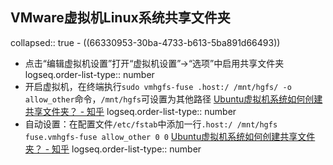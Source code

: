 ## VMware虚拟机Linux系统共享文件夹
collapsed:: true
	- ((66330953-30ba-4733-b613-5ba891d66493))
- 点击“编辑虚拟机设置”打开“虚拟机设置”->“选项”中启用共享文件夹
  logseq.order-list-type:: number
- 开启虚拟机，在终端执行`sudo vmhgfs-fuse .host:/ /mnt/hgfs/ -o allow_other`命令，`/mnt/hgfs`可设置为其他路径 [Ubuntu虚拟机系统如何创建共享文件夹？ - 知乎](https://zhuanlan.zhihu.com/p/700648270)
  logseq.order-list-type:: number
- 自动设置：在配置文件`/etc/fstab`中添加一行`.host:/ /mnt/hgfs fuse.vmhgfs-fuse allow_other 0 0` [Ubuntu虚拟机系统如何创建共享文件夹？ - 知乎](https://zhuanlan.zhihu.com/p/700648270)
  logseq.order-list-type:: number